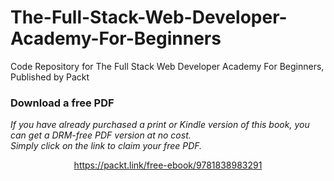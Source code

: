 # The-Full-Stack-Web-Developer-Academy-For-Beginners
Code Repository for The Full Stack Web Developer Academy For Beginners, Published by Packt
### Download a free PDF

 <i>If you have already purchased a print or Kindle version of this book, you can get a DRM-free PDF version at no cost.<br>Simply click on the link to claim your free PDF.</i>
<p align="center"> <a href="https://packt.link/free-ebook/9781838983291">https://packt.link/free-ebook/9781838983291 </a> </p>